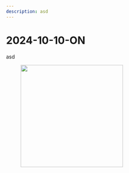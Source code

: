 ```yaml
---
description: asd
---
```


# 2024-10-10-ON

asd

<figure><img src="[.gitbook/assets/Screenshot 2024-12-02 115021.jpg](https://files.gitbook.com/v0/b/gitbook-x-prod.appspot.com/o/spaces%2FIDSulH6kBtEoOZ7ohCWv%2Fuploads%2FnwvkV8vksURUHrjwDK4p%2FScreenshot%202024-12-02%20115021.jpg?alt=media&token=847e332f-4570-4665-aed7-a945dbcfa26c)" alt="" width="280"><figcaption></figcaption></figure>
